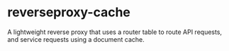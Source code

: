 # reverseproxy-cache
A lightweight reverse proxy that uses a router table to route API requests, and service requests using a document cache.
